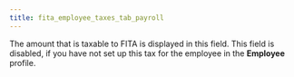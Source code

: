 ```yaml
---
title: fita_employee_taxes_tab_payroll
---
```



The amount that is taxable to FITA is displayed in this field. This  field is disabled, if you have not set up this tax for the employee in  the **Employee** profile.
